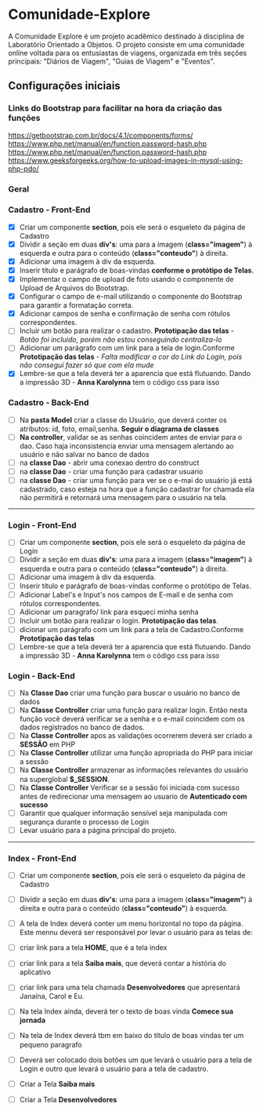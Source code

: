 # Comunidade-Explore
A Comunidade Explore é um projeto acadêmico destinado à disciplina de Laboratório Orientado a Objetos. O projeto consiste em uma comunidade online voltada para os entusiastas de viagens, organizada em três seções principais: "Diários de Viagem", "Guias de Viagem" e "Eventos".

## Configurações iniciais
### Links do Bootstrap para facilitar na hora da criação das funções
https://getbootstrap.com.br/docs/4.1/components/forms/
https://www.php.net/manual/en/function.password-hash.php
https://www.php.net/manual/en/function.password-hash.php
https://www.geeksforgeeks.org/how-to-upload-images-in-mysql-using-php-pdo/


### Geral
### Cadastro - Front-End
  - [X] Criar um componente **section**, pois ele será o esqueleto da página de Cadastro
  - [X] Dividir a seção em duas **div's**: uma para a imagem (**class="imagem"**) à esquerda e outra para o conteúdo (**class="conteudo"**) à direita.
  - [X] Adicionar uma imagem à div da esquerda.
  - [X] Inserir título e parágrafo de boas-vindas **conforme o protótipo de Telas**.
  - [X] Implementar o campo de upload de foto usando o componente de Upload de Arquivos do Bootstrap.
  - [X] Configurar o campo de e-mail utilizando o componente do Bootstrap para garantir a formatação correta.
  - [X] Adicionar campos de senha e confirmação de senha com rótulos correspondentes.
  - [ ] Incluir um botão para realizar o cadastro. **Prototipação das telas** - *Botão foi incluido, porém não estou conseguindo centraliza-lo*
  - [ ] Adicionar um parágrafo com um link para a tela de login.Conforme **Prototipação das telas** - *Falta modificar a cor do Link do Login, pois não consegui fazer só que com ela mude*
  - [X] Lembre-se que a tela deverá ter a aparencia que está flutuando. Dando a impressão 3D - **Anna Karolynna** tem o código css para isso

### Cadastro - Back-End
- [ ] Na **pasta Model** criar a classe do Usuário, que deverá conter os atributos: id, foto, email,senha. **Seguir o diagrama de classes**
- [ ] **Na controller**, validar se as senhas coincidem antes de enviar para o dao. Caso  haja inconsistencia enviar uma mensagem alertando ao usuário e não salvar no banco de dados
- [ ] na **classe Dao** - abrir uma conexao dentro do construct
- [ ] na **classe Dao** - criar uma função para cadastrar usuario
- [ ] na **classe Dao** - criar uma função para ver se o e-mai do usuário já está cadastrado, caso esteja na hora que a função cadastrar for chamada ela não permitirá e retornará uma mensagem para o usuário na tela.

<hr>

### Login - Front-End
- [ ] Criar um componente **section**, pois ele será o esqueleto da página de Login
- [ ] Dividir a seção em duas **div's**: uma para a imagem (**class="imagem"**) à esquerda e outra para o conteúdo (**class="conteudo"**) à direita.
- [ ] Adicionar uma imagem à div da esquerda.
- [ ] Inserir título e parágrafo de boas-vindas conforme o protótipo de Telas.
- [ ] Adicionar Label's e Input's nos campos de E-mail e de senha com rótulos correspondentes.
- [ ] Adicionar um paragrafo/ link para esqueci minha senha
- [ ]  Incluir um botão para realizar o login. **Prototipação das telas**.
- [ ]  dicionar um parágrafo com um link para a tela de Cadastro.Conforme **Prototipação das telas**
- [ ] Lembre-se que a tela deverá ter a aparencia que está flutuando. Dando a impressão 3D - **Anna Karolynna** tem o código css para isso

### Login - Back-End
- [ ] Na **Classe Dao** criar uma função para  buscar o usuário no banco de dados
- [ ] Na **Classe Controller** criar uma função para realizar login. Então nesta função você deverá verificar se a senha e o e-mail coincidem com os dados registrados no banco de dados.
- [ ] Na **Classe Controller** apos as validações ocorrerem deverá ser criado a **SESSÃO** em PHP
- [ ] Na **Classe Controller** utilizar uma função apropriada do PHP para iniciar a sessão
- [ ] Na **Classe Controller** armazenar as informações relevantes do usuário na superglobal **$_SESSION**.
- [ ] Na **Classe Controller** Verificar se a sessão foi iniciada com sucesso antes de redirecionar uma mensagem ao usuario de **Autenticado com sucesso**
- [ ] Garantir que qualquer informação sensível seja manipulada com segurança durante o processo de Login
- [ ] Levar usuário para a página principal do projeto.

<hr>

### Index - Front-End
- [ ] Criar um componente **section**, pois ele será o esqueleto da página de Cadastro
- [ ] Dividir a seção em duas **div's**: uma para a imagem (**class="imagem"**) à direita e outra para o conteúdo (**class="conteudo"**) à esquerda.
- [ ] A tela de Index deverá conter um menu horizontal no topo da página. Este mennu deverá ser responsável por levar o usuário para as telas de:
- [ ] criar link para a tela **HOME**, que é a tela index
- [ ] criar link para a tela **Saiba mais**, que deverá contar a história do aplicativo
- [ ] criar link para uma tela chamada **Desenvolvedores** que apresentará Janaína, Carol e Eu.
- [ ] Na tela Index ainda, deverá ter o texto de boas vinda **Comece sua jornada**
- [ ] Na tela de Index deverá tbm em baixo do título de boas vindas ter um pequeno paragrafo
- [ ] Deverá ser colocado dois botões  um que levará o usuário para a tela de Login e outro que levará o usuário para a tela de cadastro.
- [ ] Criar a Tela **Saiba mais**
- [ ] Criar a Tela **Desenvolvedores**

